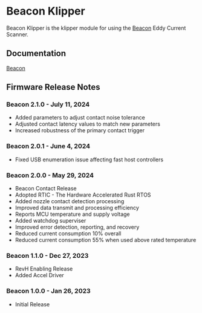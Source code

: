 # Beacon Klipper

Beacon Klipper is the klipper module for using the [Beacon](https://beacon3d.com) Eddy Current Scanner.

## Documentation

[Beacon](https://docs.beacon3d.com)

## Firmware Release Notes

### Beacon 2.1.0 - July 11, 2024
 - Added parameters to adjust contact noise tolerance
 - Adjusted contact latency values to match new parameters
 - Increased robustness of the primary contact trigger

### Beacon 2.0.1 - June 4, 2024
 - Fixed USB enumeration issue affecting fast host controllers

### Beacon 2.0.0 - May 29, 2024
 - Beacon Contact Release
 - Adopted RTIC - The Hardware Accelerated Rust RTOS
 - Added nozzle contact detection processing
 - Improved data transmit and processing efficiency
 - Reports MCU temperature and supply voltage
 - Added watchdog superviser
 - Improved error detection, reporting, and recovery
 - Reduced current consumption 10% overall
 - Reduced current consumption 55% when used above rated temperature

### Beacon 1.1.0 - Dec 27, 2023
 - RevH Enabling Release
 - Added Accel Driver

### Beacon 1.0.0 - Jan 26, 2023
 - Initial Release

